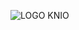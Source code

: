 
![LOGO KNIO](https://github.com/Inzynieria-Oprogramowania-PB/.github/assets/62174194/ea248971-e4bc-4e8e-9539-5d13628dbffe)
